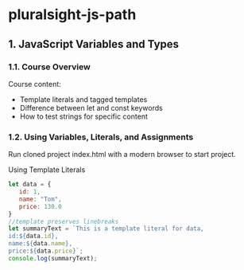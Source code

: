 # pluralsight-js-path
## 1. JavaScript Variables and Types
### 1.1. Course Overview
 
 Course content:
 - Template literals and tagged templates
 - Difference between let and const keywords
 - How to test strings for specific content

 ### 1.2. Using Variables, Literals, and Assignments

 Run cloned project index.html with a modern browser to start project.

 Using Template Literals

 ```js
 let data = {
    id: 1,
    name: "Tom",
    price: 130.0
 }
 //template preserves linebreaks 
 let summaryText = `This is a template literal for data, 
 id:${data.id}, 
 name:${data.name}, 
 price:${data.price}`;
 console.log(summaryText);
 ```